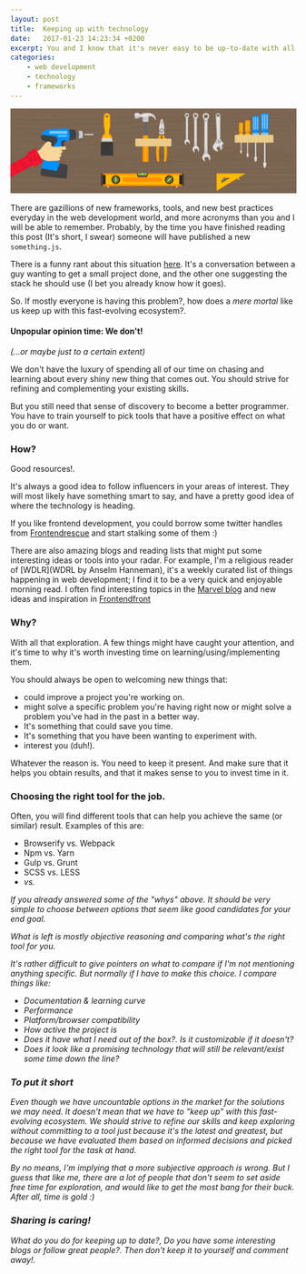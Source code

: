 ```yaml
---
layout: post
title:  Keeping up with technology
date:   2017-01-23 14:23:34 +0200
excerpt: You and I know that it's never easy to be up-to-date with all the new cool tools being published every day. What can we do about it?
categories:
    - web development
    - technology
    - frameworks
---
```


<img src="../media/2017-04-03-toolbelt.png" alt="The toolbelt!">

There are gazillions of new frameworks, tools, and new best practices everyday in the web development world, and more acronyms than you and I will be able to remember.
Probably, by the time you have finished reading this post (It's short, I swear) someone will have published a new `something.js`.


There is a funny rant about this situation [here](https://hackernoon.com/how-it-feels-to-learn-javascript-in-2016-d3a717dd577f). It's a conversation between a guy wanting to get a small project done, and the other one suggesting the stack he should use (I bet you already know how it goes).


So. If mostly everyone is having this problem?,  how does a *mere mortal* like us keep up with this fast-evolving ecosystem?.


#### Unpopular opinion time: We don't!
*(...or maybe just to a certain extent)*

We don't have the luxury of spending all of our time on chasing and learning about every shiny new thing that comes out. You should strive for refining and complementing your existing skills.

But you still need that sense of discovery to become a better programmer. You have to train yourself to pick tools that have a positive effect on what you do or want.

### How?

Good resources!.

It's always a good idea to follow influencers in your areas of interest. They will most likely have something smart to say, and have a pretty good idea of where the technology is heading.

If you like frontend development, you could borrow some twitter handles from [Frontendrescue](https://uptodate.frontendrescue.org/) and start stalking some of them :)

There are also amazing blogs and reading lists that might put some interesting ideas or tools into your radar. For example, I'm a religious reader of [WDLR](WDRL by Anselm Hanneman), it's a weekly curated list of things happening in web development; I find it to be a very quick and enjoyable morning read. I often find interesting topics in the [Marvel blog](https://blog.marvelapp.com/) and new ideas and inspiration in [Frontendfront](https://frontendfront.com/)


### Why?

With all that exploration. A few things might have caught your attention, and it's time to why it's worth investing time on learning/using/implementing them.

You should always be open to welcoming new things that:

- could improve a project you're working on.
- might solve a specific problem you're having right now or might solve a problem you've had in the past in a better way.
- It's something that could save you time.
- It's something that you have been wanting to experiment with.
- interest you (duh!). 

Whatever the reason is. You need to keep it present. And make sure that it helps you obtain results, and that it makes sense to you to invest time in it.


### Choosing the right tool for the job.

Often, you will find different tools that can help you achieve the same (or similar) result. 
Examples of this are:
- Browserify vs. Webpack
- Npm vs. Yarn
- Gulp vs. Grunt
- SCSS vs. LESS
- <I name it> vs. <You name it>

If you already answered some of the "whys" above. It should be very simple to choose between options that seem like good candidates for your end goal.

What is left is *mostly* objective reasoning and comparing what's the right tool for you.

It's rather difficult to give pointers on what to compare if I'm not mentioning anything specific. But normally if I have to make this choice. I compare things like:

- Documentation & learning curve
- Performance
- Platform/browser compatibility
- How active the project is
- Does it have what I need out of the box?. Is it customizable if it doesn't?
- Does it look like a promising technology that will still be relevant/exist some time down the line?


### To put it short

Even though we have uncountable options in the market for the solutions we may need. It doesn't mean that we have to "keep up" with this fast-evolving ecosystem. We should strive to refine our skills and keep exploring without committing to a tool just because it's the latest and greatest, but because we have evaluated them based on informed decisions and picked the right tool for the task at hand.

By no means, I'm implying that a more subjective approach is wrong. But I guess that like me, there are a lot of people that don't seem to set aside free time for exploration, and would like to get the most bang for their buck. After all, time is gold :)


### Sharing is caring!

What do you do for keeping up to date?, Do you have some interesting blogs or follow great people?.
Then don't keep it to yourself and comment away!.
